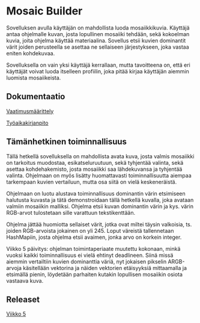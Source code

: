 # Mosaic Builder #

Sovelluksen avulla käyttäjän on mahdollista luoda mosaiikkikuvia. Käyttäjä antaa ohjelmalle kuvan, josta lopullinen mosaiiki tehdään, sekä kokoelman kuvia, joita ohjelma käyttää materiaalina. Sovellus etsii kuvien dominantit värit joiden perusteella se asettaa ne sellaiseen järjestykseen, joka vastaa eniten kohdekuvaa.

Sovelluksella on vain yksi käyttäjä kerrallaan, mutta tavoitteena on, että eri käyttäjät voivat luoda itselleen profiilin, joka pitää kirjaa käyttäjän aiemmin luomista mosaiikeista. 

## Dokumentaatio ##

[Vaatimusmäärittely](https://github.com/ratilmii/ot-harjoitustyo/blob/master/Dokumentaatio/Vaatimusmaarittely.md)

[Työaikakirjanpito](https://github.com/ratilmii/ot-harjoitustyo/blob/master/Dokumentaatio/Tyoaikakirjanpito.md)

## Tämänhetkinen toiminnallisuus ##

Tällä hetkellä sovelluksella on mahdollista avata kuva, josta valmis mosaiikki on tarkoitus muodostaa, esikatseluruutuun, sekä tyhjentää valinta, sekä asettaa kohdehakemisto, josta mosaiikki saa lähdekuvansa ja tyhjentää valinta. Ohjelmaan on myös lisätty huomattavasti toiminnallisuutta aiempaa tarkempaan kuvien vertailuun, mutta osa siitä on vielä keskeneräistä.

Ohjelmaan on luotu alustava toiminnallisuus dominantin värin etsimiseen halutusta kuvasta ja tätä demonstroidaan tällä hetkellä kuvalla, joka avataan valmiin mosaiikin malliksi. Ohjelma etsii kuvan dominantin värin ja kys. värin RGB-arvot tulostetaan sille varattuun tekstikenttään. 

Ohjelma jättää huomiotta sellaiset värit, jotka ovat miltei täysin valkoisia, ts. joiden RGB-arvoista jokainen on yli 245. Loput väreistä tallennetaan HashMapiin, josta ohjelma etsii avaimen, jonka arvo on korkein integer. 

Viikko 5 päivitys: ohjelman toimintaperiaate muutettu kokonaan, minkä vuoksi kaikki toiminnallisuus ei vielä ehtinyt deadlineen. Siinä missä aiemmin vertailtiin kuvien dominanttia väriä, nyt jokaisen pikselin ARGB-arvoja käsitellään vektorina ja näiden vektorien etäisyyksiä mittaamalla ja etsimällä pienin, löydetään parhaiten kutakin lopullisen mosaiikin osiota vastaava kuva. 

## Releaset ##

[Viikko 5](https://github.com/ratilmii/ot-harjoitustyo/releases/tag/viikko5)

